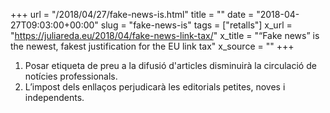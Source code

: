 +++
url = "/2018/04/27/fake-news-is.html"
title = ""
date = "2018-04-27T09:03:00+00:00"
slug = "fake-news-is"
tags = ["retalls"]
x_url = "https://juliareda.eu/2018/04/fake-news-link-tax/"
x_title = "“Fake news” is the newest, fakest justification for the EU link tax"
x_source = ""
+++


1. Posar etiqueta de preu a la difusió d'articles disminuirà la circulació de notícies professionals.
2. L’impost dels enllaços perjudicarà les editorials petites, noves i independents.

